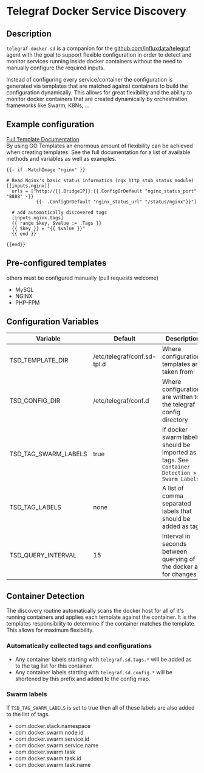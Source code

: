 # Telegraf Docker Service Discovery

## Description
`telegraf-docker-sd` is a companion for the
[github.com/influxdata/telegraf](https://github.com/influxdata/telegraf)
agent with the goal to support flexible configuration in order to detect
and monitor services running inside docker containers without the need
to manually configure the required inputs.

Instead of configuring every service/container the configuration is
generated via templates that are matched against containers to build
the configuration dynamically. This allows for great flexibility and
the ability to monitor docker containers that are created dynamically by
orchestration frameworks like Swarm, K8Ns, ...

## Example configuration
[Full Template Documentation](doc/TEMPLATE.md) \
By using GO Templates an enormous amount of flexibility can be achieved
when creating templates. See the full documentation for a list of
available methods and variables as well as examples.
```
{{- if .MatchImage "nginx" }}

# Read Nginx's basic status information (ngx_http_stub_status_module)
[[inputs.nginx]]
  urls = ["http://{{.BridgeIP}}:{{.ConfigOrDefault "nginx_status_port" "8888" -}}
           {{- .ConfigOrDefault "nginx_status_url" "/status/nginx"}}"]

  # add automatically discovered tags
  [inputs.nginx.tags]
  {{ range $key, $value := .Tags }}
  {{ $key }} = "{{ $value }}"
  {{ end }}

{{end}}
```

## Pre-configured templates
others must be configured manually (pull requests welcome)
- MySQL
- NGINX
- PHP-FPM

## Configuration Variables
| Variable             | Default                     | Description                                                                                 |
| ---                  | ---                         | ---                                                                                         |
| TSD_TEMPLATE_DIR     | /etc/telegraf/conf.sd-tpl.d | Where configurations templates are taken from                                               |
| TSD_CONFIG_DIR       | /etc/telegraf/conf.d        | Where configurations are written to, the telegraf config directory                          |
| TSD_TAG_SWARM_LABELS | true                        | If docker swarm labels should be imported as tags. See `Container Detection > Swarm Labels` |
| TSD_TAG_LABELS       | none                        | A list of comma separated labels that should be added as tags                               |
| TSD_QUERY_INTERVAL   | 15                          | Interval in seconds between querying of the docker api for changes                          |

## Container Detection
The discovery routine automatically scans the docker host for all of it's running containers and applies each template against the container.
It is the templates responsibility to determine if the container matches the template. This allows for maximum flexibility.

### Automatically collected tags and configurations
- Any container labels starting with `telegraf.sd.tags.*` will be added as to the tag list for this container.
- Any container labels starting with `telegraf.sd.config.*` will be shortened by this prefix and added to the config map.

### Swarm labels
If `TSD_TAG_SWARM_LABELS` is set to true then all of these labels are also added to the list of tags.
- com.docker.stack.namespace
- com.docker.swarm.node.id
- com.docker.swarm.service.id
- com.docker.swarm.service.name
- com.docker.swarm.task
- com.docker.swarm.task.id
- com.docker.swarm.task.name
